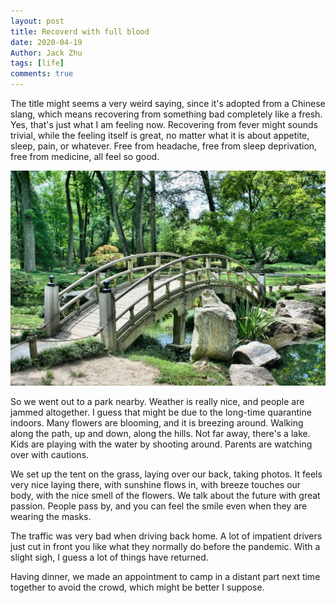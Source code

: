 ```yaml
---
layout: post
title: Recoverd with full blood
date: 2020-04-19
Author: Jack Zhu
tags: [life]
comments: true
---
```


The title might seems a very weird saying, since it's adopted from a Chinese slang, which means recovering from something bad completely like a fresh. Yes, that's just what I am feeling now. Recovering from fever might sounds trivial, while the feeling itself is great, no matter what it is about appetite, sleep, pain, or whatever. Free from headache, free from sleep deprivation, free from medicine, all feel so good.

![park](../images/park.png)

So we went out to a park nearby. Weather is really nice, and people are jammed altogether. I guess that might be due to the long-time quarantine indoors. Many flowers are blooming, and it is breezing around. Walking along the path, up and down, along the hills. Not far away, there's a lake. Kids are playing with the water by shooting around. Parents are watching over with cautions. 

We set up the tent on the grass, laying over our back, taking photos. It feels very nice laying there, with sunshine flows in, with breeze touches our body, with the nice smell of the flowers. We talk about the future with great passion. People pass by, and you can feel the smile even when they are wearing the masks.

The traffic was very bad when driving back home. A lot of impatient drivers just cut in front you like what they normally do before the pandemic. With a slight sigh, I guess a lot of things have returned.

Having dinner, we made an appointment to camp in a distant part next time together to avoid the crowd, which might be better I suppose.
